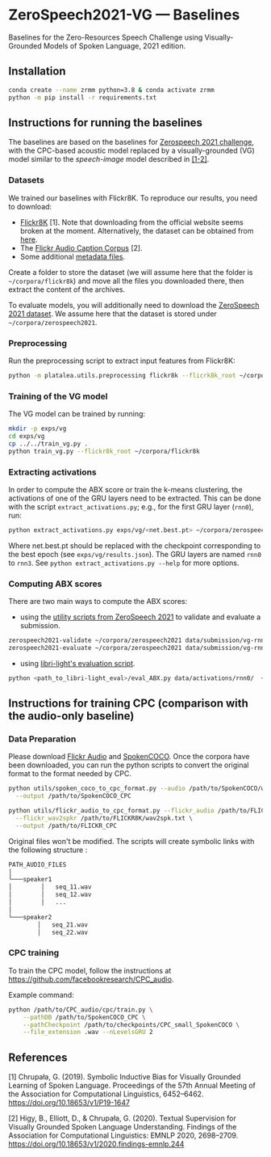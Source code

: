# ZeroSpeech2021-VG &mdash; Baselines

Baselines for the Zero-Resources Speech Challenge using Visually-Grounded Models of Spoken Language, 2021 edition.

## Installation

```bash
conda create --name zrmm python=3.8 & conda activate zrmm
python -m pip install -r requirements.txt
```

## Instructions for running the baselines

The baselines are based on the baselines for [Zerospeech 2021 challenge](https://github.com/bootphon/zerospeech2021_baseline), with the CPC-based acoustic model replaced by a visually-grounded (VG) model similar to the *speech-image* model described in [[1-2]](README.md#references).

### Datasets

We trained our baselines with Flickr8K. To reproduce our results, you need to download:
* [Flickr8K](http://hockenmaier.cs.illinois.edu/Framing_Image_Description/KCCA.html) [1].
  Note that downloading from the official website seems broken at the moment.
  Alternatively, the dataset can be obtained from [here](https://github.com/jbrownlee/Datasets/blob/master/Flickr8k_Dataset.names).
* The [Flickr Audio Caption Corpus](https://groups.csail.mit.edu/sls/downloads/flickraudio/) [2].
* Some additional [metadata files](https://surfdrive.surf.nl/files/index.php/s/EF1bA9YYfhiBxoN).

Create a folder to store the dataset (we will assume here that the folder is `~/corpora/flickr8k`)  and move all the files you downloaded there, then extract the content of the archives.

To evaluate models, you will additionally need to download the [ZeroSpeech 2021 dataset](https://download.zerospeech.com). We assume here that the dataset is stored under `~/corpora/zerospeech2021`.

### Preprocessing

Run the preprocessing script to extract input features from Flickr8K:

```bash
python -m platalea.utils.preprocessing flickr8k --flicrk8k_root ~/corpora/flickr8k
```

### Training of the VG model

The VG model can be trained by running:

```bash
mkdir -p exps/vg
cd exps/vg
cp ../../train_vg.py .
python train_vg.py --flickr8k_root ~/corpora/flickr8k
```

### Extracting activations

In order to compute the ABX score or train the k-means clustering, the activations of one of the GRU layers need to be extracted.
This can be done with the script `extract_activations.py`; e.g., for the first GRU layer (`rnn0`), run:

```bash
python extract_activations.py exps/vg/<net.best.pt> ~/corpora/zerospeech2021/phonetic/dev-clean/ data/activations/rnn0 --batch_size 8 --layer rnn0 --output_file_extension 'pt'
```

Where net.best.pt should be replaced with the checkpoint corresponding to the best epoch (see `exps/vg/results.json`).
The GRU layers are named `rnn0` to `rnn3`.
See `python extract_activations.py --help` for more options.

### Computing ABX scores

There are two main ways to compute the ABX scores:

* using the [utility scripts from ZeroSpeech 2021](https://github.com/bootphon/zerospeech2021) to validate and evaluate a submission.

```bash
zerospeech2021-validate ~/corpora/zerospeech2021 data/submission/vg-rnn0 --no-lexical --no-syntactic --no-semantic --only-dev
zerospeech2021-evaluate ~/corpora/zerospeech2021 data/submission/vg-rnn0 --no-lexical --no-syntactic --no-semantic --force-cpu -o results/zerospeech2021/rnn0
```

* using [libri-light's evaluation script](https://github.com/facebookresearch/libri-light/tree/master/eval).

```bash
python <path_to_libri-light_eval>/eval_ABX.py data/activations/rnn0/  ~/corpora/zerospeech2021/phonetic/dev-clean/dev-clean.item --file_extension '.pt' --out results/abx/rnn0 --feature_size 0.02 --distance_mode 'cosine'
```

## Instructions for training CPC (comparison with the audio-only baseline)

### Data Preparation

Please download [Flickr Audio](https://groups.csail.mit.edu/sls/downloads/flickraudio/) and [SpokenCOCO](https://groups.csail.mit.edu/sls/downloads/placesaudio/index.cgi).
Once the corpora have been downloaded, you can run the python scripts to convert the original format to the format needed by CPC.

```bash
python utils/spoken_coco_to_cpc_format.py --audio /path/to/SpokenCOCO/wavs \
  --output /path/to/SpokenCOCO_CPC

python utils/flickr_audio_to_cpc_format.py --flickr_audio /path/to/FLICKR8K/flickr_audio/wavs \
  --flickr_wav2spkr /path/to/FLICKR8K/wav2spk.txt \
  --output /path/to/FLICKR_CPC
```

Original files won't be modified. The scripts will create symbolic links with the following structure :

```bash
PATH_AUDIO_FILES
│
└───speaker1
│        │   seq_11.wav
│        │   seq_12.wav
│        │   ...
│
└───speaker2
        │   seq_21.wav
        │   seq_22.wav
```

### CPC training

To train the CPC model, follow the instructions at https://github.com/facebookresearch/CPC_audio.

Example command:

```bash
python /path/to/CPC_audio/cpc/train.py \
    --pathDB /path/to/SpokenCOCO_CPC \
    --pathCheckpoint /path/to/checkpoints/CPC_small_SpokenCOCO \
    --file_extension .wav --nLevelsGRU 2
```

## References

[1] Chrupała, G. (2019). Symbolic Inductive Bias for Visually Grounded Learning of Spoken Language. Proceedings of the 57th Annual Meeting of the Association for Computational Linguistics, 6452–6462. https://doi.org/10.18653/v1/P19-1647

[2] Higy, B., Elliott, D., & Chrupała, G. (2020). Textual Supervision for Visually Grounded Spoken Language Understanding. Findings of the Association for Computational Linguistics: EMNLP 2020, 2698–2709. https://doi.org/10.18653/v1/2020.findings-emnlp.244

